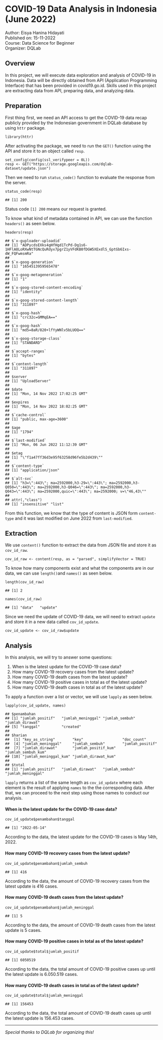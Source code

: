 # COVID-19 Data Analysis in Indonesia (June 2022)
Author: Eisya Hanina Hidayati  
Published on: 15-11-2022  
Course: Data Science for Beginner  
Organizer: DQLab

## Overview
In this project, we will execute data exploration and analysis of COVID-19 in Indonesia. Data will be directly obtained from API (Application Programming Interface) that has been provided in covid19.go.id. Skills used in this project are extracting data from API, preparing data, and analyzing data.

## Preparation
First thing first, we need an API access to get the COVID-19 data recap publicly provided by the Indonesian government in DQLab database by using `httr` package.
```{r httr}
library(httr)
```

After activating the package, we need to run the `GET()` function using the API and store it to an object called `resp`.  
```{r config}
set_config(config(ssl_verifypeer = 0L))
resp <- GET("https://storage.googleapis.com/dqlab-dataset/update.json")
```

Then we need to run `status_code()` function to evaluate the response from the server.
```{r resp}
status_code(resp)
```
```
## [1] 200
``` 
Status code `[1] 200` means our request is granted.  

To know what kind of metadata contained in API, we can use the function `headers()` as seen below.
```{r headers}
headers(resp)
```
```
## $`x-guploader-uploadid`
## [1] "ADPycdsEXks4gHfHgd1TcPd-Dg1s6-1HFlA8LoRXwNtTGNcQuRdyx7pgrZ1yVFdKB0fDGW5XExdlS_GptGb6Ixs-dW_FQFwmsmRa"
## 
## $`x-goog-generation`
## [1] "1654513959565478"
## 
## $`x-goog-metageneration`
## [1] "1"
## 
## $`x-goog-stored-content-encoding`
## [1] "identity"
## 
## $`x-goog-stored-content-length`
## [1] "311897"
## 
## $`x-goog-hash`
## [1] "crc32c=GMMqEA=="
## 
## $`x-goog-hash`
## [1] "md5=8aR/820+lfYyWNlv5bLUOQ=="
## 
## $`x-goog-storage-class`
## [1] "STANDARD"
## 
## $`accept-ranges`
## [1] "bytes"
## 
## $`content-length`
## [1] "311897"
## 
## $server
## [1] "UploadServer"
## 
## $date
## [1] "Mon, 14 Nov 2022 17:02:25 GMT"
## 
## $expires
## [1] "Mon, 14 Nov 2022 18:02:25 GMT"
## 
## $`cache-control`
## [1] "public, max-age=3600"
## 
## $age
## [1] "1794"
## 
## $`last-modified`
## [1] "Mon, 06 Jun 2022 11:12:39 GMT"
## 
## $etag
## [1] "\"f1a47ff36d3e95f63258d96fe5b2d439\""
## 
## $`content-type`
## [1] "application/json"
## 
## $`alt-svc`
## [1] "h3=\":443\"; ma=2592000,h3-29=\":443\"; ma=2592000,h3-Q050=\":443\"; ma=2592000,h3-Q046=\":443\"; ma=2592000,h3-Q043=\":443\"; ma=2592000,quic=\":443\"; ma=2592000; v=\"46,43\""
## 
## attr(,"class")
## [1] "insensitive" "list"
```
From this function, we know that the type of content is JSON form `content-type` and it was last modified on June 2022 from `last-modified`.


## Extraction
We use `content()` function to extract the data from JSON file and store it as `cov_id_raw`.
```{r covid_id_raw}
cov_id_raw <- content(resp, as = "parsed", simplifyVector = TRUE)
```

To know how many components exist and what the components are in our data, we can use `length()`and `names()` as seen below.
```{r length}
length(cov_id_raw)
```
```
## [1] 2
```
```{r names}
names(cov_id_raw)
```
```
## [1] "data"   "update"
```
Since we need the update of COVID-19 data, we will need to extract `update` and store it in a new data called `cov_id_update`.  
```{r cov_id_update}
cov_id_update <- cov_id_raw$update
```


## Analysis
In this analysis, we will try to answer some questions:
1. When is the latest update for the COVID-19 case data?
2. How many COVID-19 recovery cases from the latest update?
3. How many COVID-19 death cases from the latest update?
4. How many COVID-19 positive cases in total as of the latest update?
5. How many COVID-19 death cases in total as of the latest update?


To apply a function over a list or vector, we will use `lapply` as seen below.
```{r lapply}
lapply(cov_id_update, names)
```
```
## $penambahan
## [1] "jumlah_positif"   "jumlah_meninggal" "jumlah_sembuh"    "jumlah_dirawat"  
## [5] "tanggal"          "created"         
## 
## $harian
##  [1] "key_as_string"        "key"                  "doc_count"           
##  [4] "jumlah_meninggal"     "jumlah_sembuh"        "jumlah_positif"      
##  [7] "jumlah_dirawat"       "jumlah_positif_kum"   "jumlah_sembuh_kum"   
## [10] "jumlah_meninggal_kum" "jumlah_dirawat_kum"  
## 
## $total
## [1] "jumlah_positif"   "jumlah_dirawat"   "jumlah_sembuh"    "jumlah_meninggal"
```
`lapply` returns a list of the same length as `cov_id_update` where each element is the result of applying `names` to the the corresponding data. After that, we can proceed to the next step using those names to conduct our analysis.



#### When is the latest update for the COVID-19 case data?
```{r update}
cov_id_update$penambahan$tanggal
```
```
## [1] "2022-05-14"
```
According to the data, the latest update for the COVID-19 cases is May 14th, 2022.


#### How many COVID-19 recovery cases from the latest update?
```{r negative}
cov_id_update$penambahan$jumlah_sembuh
```
```
## [1] 416
```
According to the data, the amount of COVID-19 recovery cases from the latest update is 416 cases.


#### How many COVID-19 death cases from the latest update?

```{r death}
cov_id_update$penambahan$jumlah_meninggal
```
```
## [1] 5
```
According to the data, the amount of COVID-19 death cases from the latest update is 5 cases.


#### How many COVID-19 positive cases in total as of the latest update?
```{r total_positive}
cov_id_update$total$jumlah_positif
```
```
## [1] 6050519
```
According to the data, the total amount of COVID-19 positive cases up until the latest update is 6.050.519 cases.


#### How many COVID-19 death cases in total as of the latest update?

```{r total_death}
cov_id_update$total$jumlah_meninggal
```
```
## [1] 156453
```
According to the data, the total amount of COVID-19 death cases up until the latest update is 156.453 cases.


****
*Special thanks to DQLab for organizing this!*
